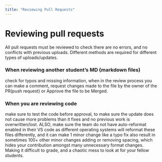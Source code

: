 ```yaml
---
title: "Reviewing Pull Requests"
---
```

# Reviewing pull requests
All pull requests must be reviewed to check there are no errors, and no conflicts with previous uploads. Different methods are required for different types of uploads/updates.


### When **reviewing another student’s MD (markdown files)** 
check for typos and missing information, when in the review process you can make a comment, request changes made to the file by the owner of the PR(push request) or Approve the file to be Merged. 


### When you are **reviewing code**
make sure to test the code before approval, to make sure the update does not cause more problems than it fixes and no previous work is overwritten/lost.
ALSO, make sure the team do not have auto-reformat enabled in their VS code as different operating systems will reformat these files differently, and it can make 1 minor change like a typo fix also result in sometimes 100+ other minor changes adding or removing spacing, which hides your contribution amongst many unnecessary format changes. Making it difficult to grade, and a chaotic mess to look at for your fellow students.
